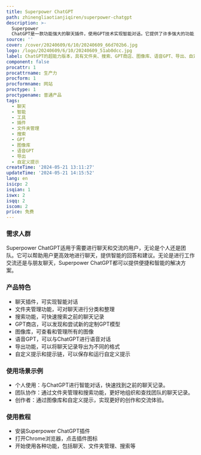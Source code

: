 ```yaml
---
title: Superpower ChatGPT
path: zhinengliaotianjiqiren/superpower-chatgpt
description: >-
  Superpower
  ChatGPT是一款功能强大的聊天插件，使用GPT技术实现智能对话。它提供了许多强大的功能，包括文件夹管理、搜索功能、GPT商店、图像库、语音GPT等。它能够帮助用户更高效地进行聊天和交流，提供智能的回答和建议。
source: ''
cover: /cover/20240609/6/10/20240609_66d702b6.jpg
logo: /logo/20240609/6/10/20240609_51ab0dcc.jpg
label: ChatGPT的超能力版本，具有文件夹、搜索、GPT商店、图像库、语音GPT、导出、自定义提示、提示链、隐藏模型等功能。
component: false
procattr: 1
procattrname: 生产力
procform: 1
procformname: 网站
proctype: 1
proctypename: 普通产品
tags:
  - 聊天
  - 智能
  - 工具
  - 插件
  - 文件夹管理
  - 搜索
  - GPT
  - 图像库
  - 语音GPT
  - 导出
  - 自定义提示
createTime: '2024-05-21 13:11:27'
updateTime: '2024-05-21 14:15:52'
lang: en
isicp: 2
isqian: 1
iswx: 2
isqq: 2
iscom: 2
price: 免费
---
```




### 需求人群
Superpower ChatGPT适用于需要进行聊天和交流的用户，无论是个人还是团队。它可以帮助用户更高效地进行聊天，提供智能的回答和建议。无论是进行工作交流还是与朋友聊天，Superpower ChatGPT都可以提供便捷和智能的解决方案。

### 产品特色
* 聊天插件，可实现智能对话
* 文件夹管理功能，可对聊天进行分类和整理
* 搜索功能，可快速搜索之前的聊天记录
* GPT商店，可以发现和尝试新的定制GPT模型
* 图像库，可查看和管理所有的图像
* 语音GPT，可以与ChatGPT进行语音对话
* 导出功能，可以将聊天记录导出为不同的格式
* 自定义提示和提示链，可以保存和运行自定义提示

### 使用场景示例
* 个人使用：与ChatGPT进行智能对话，快速找到之前的聊天记录。
* 团队协作：通过文件夹管理和搜索功能，更好地组织和查找团队的聊天记录。
* 创作者：通过图像库和自定义提示，实现更好的创作和交流体验。

### 使用教程
* 安装Superpower ChatGPT插件
* 打开Chrome浏览器，点击插件图标
* 开始使用各种功能，包括聊天、文件夹管理、搜索等

  
